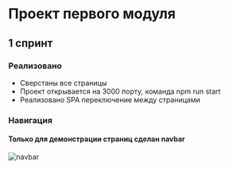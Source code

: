 # Проект первого модуля

## 1 спринт

### Реализовано

- Сверстаны все страницы
- Проект открывается на 3000 порту, команда npm run start
- Реализовано SPA переключение между страницами

### Навигация
#### Только для демонстрации страниц сделан navbar

![navbar](https://user-images.githubusercontent.com/29005134/229618649-eb908f49-257a-4b86-a282-bfd72a210834.png)


